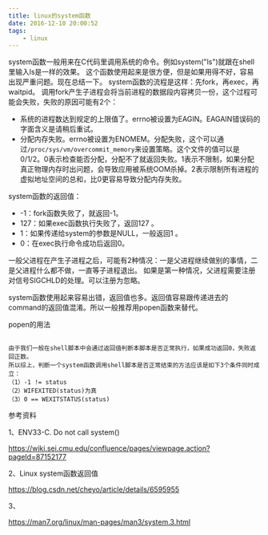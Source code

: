 ```yaml
---
title: linux的system函数
date: 2016-12-10 20:00:52
tags:
	- linux
---
```


system函数一般用来在C代码里调用系统的命令。例如system("ls")就跟在shell里输入ls是一样的效果。
这个函数使用起来是很方便，但是如果用得不好，容易出现严重问题。现在总结一下。
system函数的流程是这样：先fork，再exec，再waitpid。
调用fork产生子进程会将当前进程的数据段内容拷贝一份，这个过程可能会失败，失败的原因可能有2个：

* 系统的进程数达到规定的上限值了。errno被设置为EAGIN。EAGAIN错误码的字面含义是请稍后重试。
* 分配内存失败。errno被设置为ENOMEM。分配失败，这个可以通过`/proc/sys/vm/overcommit_memory`来设置策略。这个文件的值可以是0/1/2。0表示检查能否分配，分配不了就返回失败。1表示不限制，如果分配真正物理内存时出问题，会导致应用被系统OOM杀掉。2表示限制所有进程的虚拟地址空间的总和，比0更容易导致分配内存失败。

system函数的返回值：
* -1：fork函数失败了，就返回-1。
* 127：如果exec函数执行失败了，返回127 。
* 1：如果传递给system的参数是NULL，一般返回1 。
* 0：在exec执行命令成功后返回0。

一般父进程在产生子进程之后，可能有2种情况：一是父进程继续做别的事情，二是父进程什么都不做，一直等子进程退出。
如果是第一种情况，父进程需要注册对信号SIGCHLD的处理。可以注册为忽略。

system函数使用起来容易出错，返回值也多。返回值容易跟传递进去的command的返回值混淆。所以一般推荐用popen函数来替代。



popen的用法

```

```



```
由于我们一般在shell脚本中会通过返回值判断本脚本是否正常执行，如果成功返回0，失败返回正数。
所以综上，判断一个system函数调用shell脚本是否正常结束的方法应该是如下3个条件同时成立：
（1）-1 != status
（2）WIFEXITED(status)为真
（3）0 == WEXITSTATUS(status)
```



参考资料

1、ENV33-C. Do not call system()

https://wiki.sei.cmu.edu/confluence/pages/viewpage.action?pageId=87152177

2、Linux system函数返回值

https://blog.csdn.net/cheyo/article/details/6595955

3、

https://man7.org/linux/man-pages/man3/system.3.html